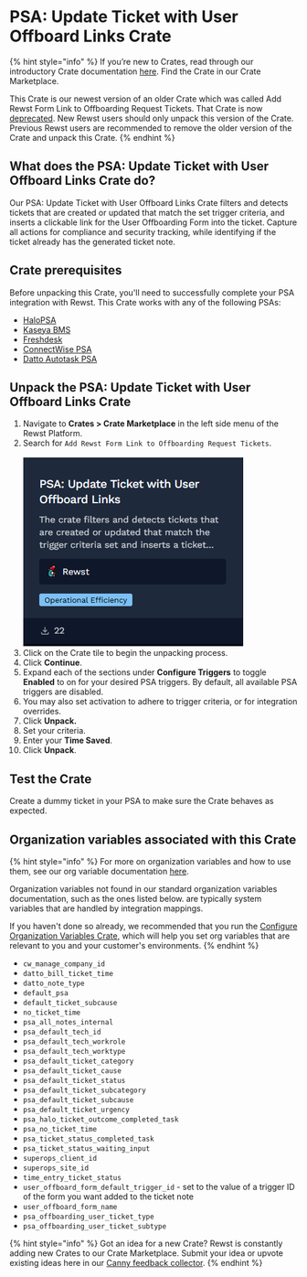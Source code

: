 # PSA: Update Ticket with User Offboard Links Crate

{% hint style="info" %}
If you’re new to Crates, read through our introductory Crate documentation [here](https://docs.rewst.help/prebuilt-automations/crates). Find the Crate in our Crate Marketplace.

This Crate is our newest version of an older Crate which was called Add Rewst Form Link to Offboarding Request Tickets. That Crate is now [deprecated](../../../prebuilt-automations/crates/crate-deprecation-faq.md). New Rewst users should only unpack this version of the Crate. Previous Rewst users are recommended to remove the older version of the Crate and unpack this Crate.
{% endhint %}

## What does the PSA: Update Ticket with User Offboard Links Crate do?

Our PSA: Update Ticket with User Offboard Links Crate filters and detects tickets that are created or updated that match the set trigger criteria, and inserts a clickable link for the User Offboarding Form into the ticket. Capture all actions for compliance and security tracking, while identifying if the ticket already has the generated ticket note.

## Crate prerequisites

Before unpacking this Crate, you'll need to successfully complete your PSA integration with Rewst. This Crate works with any of the following PSAs:

* [HaloPSA](../../configuration/integrations/integration-guides/halo-integration-setup.md)
* [Kaseya BMS](../../configuration/integrations/integration-guides/kaseya-bms-integration-setup.md)
* [Freshdesk](../../configuration/integrations/integration-guides/freshdesk-integration-setup.md)
* [ConnectWise PSA](../../configuration/integrations/integration-guides/connectwise-integration-setup.md)
* [Datto Autotask PSA](../../configuration/integrations/integration-guides/datto-psa-integration-setup/)

## Unpack the PSA: Update Ticket with User Offboard Links Crate

1. Navigate to **Crates > Crate Marketplace** in the left side menu of the Rewst Platform.
2. Search for `Add Rewst Form Link to Offboarding Request Tickets`.\
   \
   ![](<../../../.gitbook/assets/image (170).png>)
3. Click on the Crate tile to begin the unpacking process.
4. Click **Continue**.
5. Expand each of the sections under **Configure Triggers** to toggle **Enabled** to on for your desired PSA triggers. By default, all available PSA triggers are disabled.
6. You may also set activation to adhere to trigger criteria, or for integration overrides.
7. Click **Unpack.**
8. Set your criteria.
9. Enter your **Time Saved**.
10. Click **Unpack**.

## Test the Crate

Create a dummy ticket in your PSA to make sure the Crate behaves as expected.

## Organization variables associated with this Crate

{% hint style="info" %}
For more on organization variables and how to use them, see our org variable documentation [here](../../configuration/organization-variables.md).&#x20;

Organization variables not found in our standard organization variables documentation, such as the ones listed below. are typically system variables that are handled by integration mappings.

If you haven't done so already, we recommended that you run the [Configure Organization Variables Crate](configure-organization-variables.md), which will help you set org variables that are relevant to you and your customer's environments.
{% endhint %}

* `cw_manage_company_id`
* `datto_bill_ticket_time`
* `datto_note_type`
* `default_psa`
* `default_ticket_subcause`
* `no_ticket_time`
* `psa_all_notes_internal`
* `psa_default_tech_id`
* `psa_default_tech_workrole`
* `psa_default_tech_worktype`
* `psa_default_ticket_category`
* `psa_default_ticket_cause`
* `psa_default_ticket_status`
* `psa_default_ticket_subcategory`
* `psa_default_ticket_subcause`
* `psa_default_ticket_urgency`
* `psa_halo_ticket_outcome_completed_task`
* `psa_no_ticket_time`
* `psa_ticket_status_completed_task`
* `psa_ticket_status_waiting_input`
* `superops_client_id`
* `superops_site_id`
* `time_entry_ticket_status`
* `user_offboard_form_default_trigger_id` - set to the value of a trigger ID of the form you want added to the ticket note
* `user_offboard_form_name`
* `psa_offboarding_user_ticket_type`
* `psa_offboarding_user_ticket_subtype`

{% hint style="info" %}
Got an idea for a new Crate? Rewst is constantly adding new Crates to our Crate Marketplace. Submit your idea or upvote existing ideas here in our [Canny feedback collector](https://rewst.canny.io/crates).
{% endhint %}

